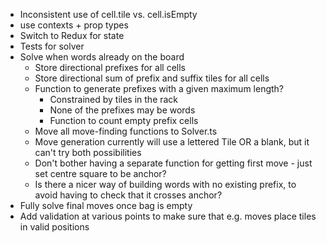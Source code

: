 - Inconsistent use of cell.tile vs. cell.isEmpty
- use contexts + prop types
- Switch to Redux for state
- Tests for solver
- Solve when words already on the board
    - Store directional prefixes for all cells
    - Store directional sum of prefix and suffix tiles for all cells
    - Function to generate prefixes with a given maximum length?
        - Constrained by tiles in the rack
        - None of the prefixes may be words
        - Function to count empty prefix cells
    - Move all move-finding functions to Solver.ts
    - Move generation currently will use a lettered Tile OR a blank, but it can't try both possibilities
    - Don't bother having a separate function for getting first move - just set centre square to be anchor?
    - Is there a nicer way of building words with no existing prefix, to avoid having to check that it crosses anchor?
- Fully solve final moves once bag is empty
- Add validation at various points to make sure that e.g. moves place tiles in valid positions